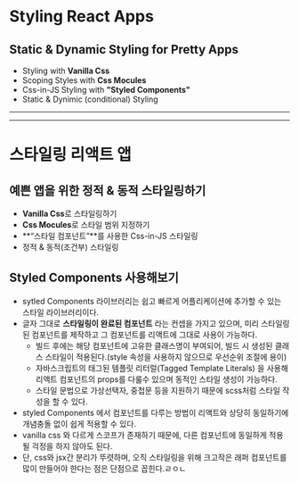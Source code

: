 # Styling React Apps
## Static & Dynamic Styling for Pretty Apps
- Styling with **Vanilla Css**
- Scoping Styles with **Css Mocules**
- Css-in-JS Styling with **"Styled Components"**
- Static & Dynimic (conditional) Styling
---
---

# 스타일링 리액트 앱

## 예쁜 앱을 위한 정적 & 동적 스타일링하기
- **Vanilla Css**로 스타일링하기
- **Css Mocules**로 스타일 범위 지정하기
- **“스타일 컴포넌트”**를 사용한 Css-in-JS 스타일링
- 정적 & 동적(조건부) 스타일링

## Styled Components 사용해보기
- sytled Components 라이브러리는 쉽고 빠르게 어플리케이션에 추가할 수 있는 스타일 라이브러리이다. 
- 글자 그대로 **스타일링이 완료된 컴포넌트** 라는 컨셉을 가지고 있으며, 미리 스타일링된 컴포넌트를 제작하고 그 컴포넌트를 리액트에 그대로 사용이 가능하다. 
  - 빌드 후에는 해당 컴포넌트에 고유한 클래스명이 부여되어, 빌드 시 생성된 클래스 스타일이 적용된다.(style 속성을 사용하지 않으므로 우선순위 조절에 용이)
  - 자바스크립트의 태그된 템플릿 리터럴(Tagged Template Literals) 을 사용해 리액트 컴포넌트의 props를 다룰수 있으며 동적인 스타일 생성이 가능하다.
  - 스타일 문법으로 가상선택자, 중첩문 등을 지원하기 때문에 scss처럼 스타일 작성을 할 수 있다.
- styled Components 에서 컴포넌트를 다루는 방법이 리액트와 상당히 동일하기에 개념충돌 없이 쉽게 적용할 수 있다. 
- vanilla css 와 다르게 스코프가 존재하기 때문에, 다른 컴포넌트에 동일하게 적용될 걱정을 하지 않아도 된다. 
- 단, css와 jsx간 분리가 뚜렷하며, 오직 스타일링을 위해 크고작은 래퍼 컴포넌트를 많이 만들어야 한다는 점은 단점으로 꼽힌다.ㄹㅇㄴ